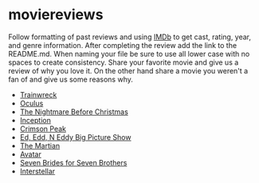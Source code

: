 # moviereviews
Follow formatting of past reviews and using [IMDb](http://www.imdb.com/?ref_=nv_home) to get cast, rating, year, and genre
information. After completing the review add the link to the README.md. When naming your file be sure to use all lower case with
no spaces to create consistency. Share your favorite movie and give us a review of why you love it. On the other hand share a
movie you weren't a fan of and give us some reasons why.

* [Trainwreck](https://github.com/caledelaura/moviereviews/blob/master/trainwreck)
* [Oculus](https://github.com/caledelaura/moviereviews/blob/master/oculus)
* [The Nightmare Before Christmas](https://github.com/caledelaura/moviereviews/blob/master/thenightmarebeforechristmas)
* [Inception](https://github.com/caledelaura/moviereviews/blob/master/inception)
* [Crimson Peak](https://github.com/caledelaura/moviereviews/blob/master/crimsonpeak)
* [Ed, Edd, N Eddy Big Picture Show](https://github.com/caledelaura/moviereviews/blob/master/ed%2Ceddneddy'sbigpictureshow)
* [The Martian](https://github.com/caledelaura/moviereviews/blob/master/themartian)
* [Avatar](https://github.com/caledelaura/moviereviews/blob/master/avatar)
* [Seven Brides for Seven Brothers](https://github.com/caledelaura/moviereviews/blob/master/sevenbridesforsevenbrothers)
* [Interstellar](https://github.com/caledelaura/moviereviews/blob/master/interstellar)
